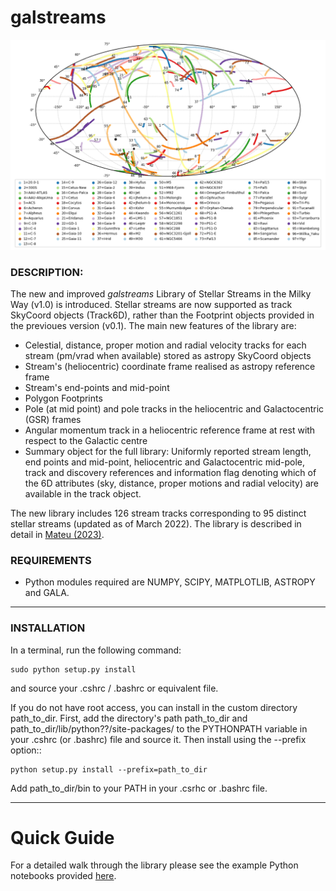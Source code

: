 # **galstreams**

![see plot here](examples/fig_all_streams_lib.png?raw=true "galstreams 04-2022")

### DESCRIPTION:

The new and improved *galstreams* Library of Stellar Streams in the Milky Way (v1.0) is introduced. Stellar streams are now supported as track SkyCoord objects (Track6D), rather than the Footprint objects provided in the previoues version (v0.1). The main new features of the library are:

-  Celestial, distance, proper motion and radial velocity tracks for each stream (pm/vrad when available) stored as astropy SkyCoord objects
-  Stream's (heliocentric) coordinate frame realised as astropy reference frame
-  Stream's end-points and mid-point
- Polygon Footprints
-  Pole (at mid point) and pole tracks in the heliocentric and Galactocentric (GSR) frames
-  Angular momentum track in a heliocentric reference frame at rest with respect to the Galactic centre
-  Summary object for the full library: Uniformly reported stream length, end points and mid-point, heliocentric and Galactocentric mid-pole, track and discovery references and information flag denoting which of the 6D attributes (sky, distance, proper motions and radial velocity) are available in the track object.

The new library includes 126 stream tracks corresponding to 95 distinct stellar streams (updated as of March 2022). The library is described in detail in [Mateu (2023)](https://arxiv.org/abs/2204.10326).

### REQUIREMENTS

- Python modules required are NUMPY, SCIPY, MATPLOTLIB, ASTROPY and GALA. 

----------

### INSTALLATION

In a terminal, run the following command:

    sudo python setup.py install

and source your .cshrc / .bashrc or equivalent file.

If you do not have root access, you can install in the custom directory path_to_dir.
First, add the directory's path path_to_dir and path_to_dir/lib/python??/site-packages/
to the PYTHONPATH variable in your .cshrc (or .bashrc) file and source it. Then install using the --prefix option::

    python setup.py install --prefix=path_to_dir

Add path_to_dir/bin to your PATH in your .csrhc or .bashrc file.

----------
# Quick Guide

For a detailed walk through the library please see the example Python notebooks provided [here](notebooks/).
